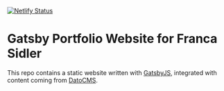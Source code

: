 [![Netlify Status](https://api.netlify.com/api/v1/badges/ae912a5f-59a9-4224-8e2f-78f84d9eaa08/deploy-status)](https://app.netlify.com/sites/francete2020/deploys)

# Gatsby Portfolio Website for Franca Sidler

This repo contains a static website written with [GatsbyJS](https://www.gatsbyjs.org/), integrated with content coming from [DatoCMS](https://www.datocms.com).
